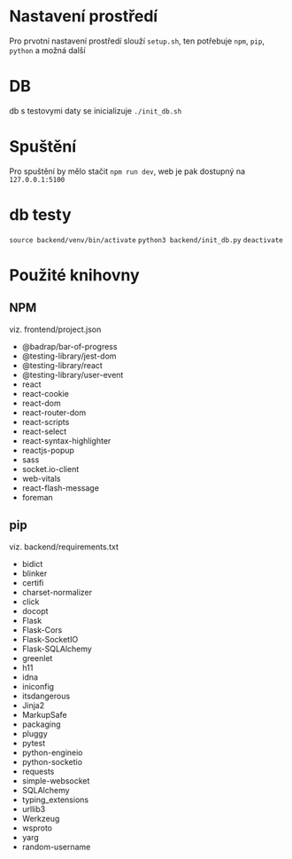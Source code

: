 # Nastavení prostředí
Pro prvotní nastavení prostředí slouží `setup.sh`, ten potřebuje `npm`, `pip`, `python` a možná další

# DB
db s testovymi daty se inicializuje `./init_db.sh`

# Spuštění
Pro spuštění by mělo stačit `npm run dev`, web je pak dostupný na `127.0.0.1:5100`



# db testy
`source backend/venv/bin/activate`
`python3 backend/init_db.py`
`deactivate`

# Použité knihovny

## NPM
viz. frontend/project.json

- @badrap/bar-of-progress
- @testing-library/jest-dom
- @testing-library/react
- @testing-library/user-event
- react
- react-cookie
- react-dom
- react-router-dom
- react-scripts
- react-select
- react-syntax-highlighter
- reactjs-popup
- sass
- socket.io-client
- web-vitals
- react-flash-message
- foreman

## pip
viz. backend/requirements.txt

- bidict
- blinker
- certifi
- charset-normalizer
- click
- docopt
- Flask
- Flask-Cors
- Flask-SocketIO
- Flask-SQLAlchemy
- greenlet
- h11
- idna
- iniconfig
- itsdangerous
- Jinja2
- MarkupSafe
- packaging
- pluggy
- pytest
- python-engineio
- python-socketio
- requests
- simple-websocket
- SQLAlchemy
- typing_extensions
- urllib3
- Werkzeug
- wsproto
- yarg
- random-username
